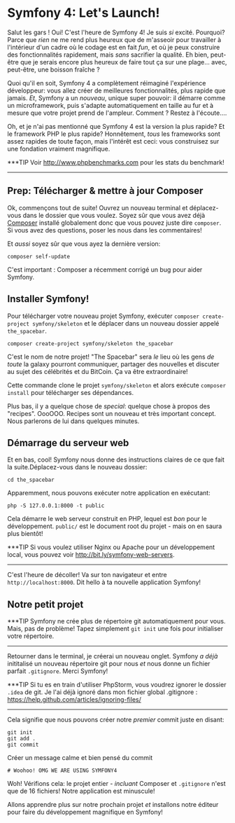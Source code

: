 # Symfony 4: Let's Launch!

Salut les gars ! Oui! C'est l'heure de Symfony 4! Je suis *si* excité. Pourquoi? Parce que *rien* 
ne me rend plus heureux que de m'asseoir pour travailler à l'intérieur d'un cadre où le codage est en fait
*fun*, et où je peux construire des fonctionnalités rapidement, mais *sans* sacrifier la qualité. Eh bien,
peut-être que je serais encore plus heureux de faire tout ça sur une plage... avec, peut-être, une boisson fraîche ?

Quoi qu'il en soit, Symfony 4 a complètement réimaginé l'expérience développeur: vous allez
créer de meilleures fonctionnalités, plus rapide que jamais. *Et*, Symfony a un *nouveau*, unique
super pouvoir: il démarre comme un microframework, puis s'adapte automatiquement en taille
au fur et à mesure que votre projet prend de l'ampleur. Comment ? Restez à l'écoute....

Oh, et je n'ai pas mentionné que Symfony 4 est la version la plus rapide? Et le framework
PHP le plus rapide? Honnêtement, *tous* les frameworks sont assez rapides de toute façon, mais l'intérêt
est ceci: vous construisez sur une fondation vraiment magnifique.

***TIP
Voir http://www.phpbenchmarks.com pour les stats du benchmark!
***

## Prep: Télécharger & mettre à jour Composer

Ok, commençons tout de suite! Ouvrez un nouveau terminal et déplacez-vous dans le dossier
que vous voulez. Soyez sûr que vous avez déjà [Composer](https://getcomposer.org/) installé
globalement donc que vous pouvez juste dire `composer`. Si vous avez des questions, poser les nous
dans les commentaires!

Et *aussi* soyez sûr que vous ayez la dernière version:

```terminal-silent
composer self-update
```

C'est important : Composer a récemment corrigé un bug pour aider Symfony.

## Installer Symfony!

Pour télécharger votre nouveau projet Symfony, exécuter `composer create-project symfony/skeleton`
et le déplacer dans un nouveau dossier appelé `the_spacebar`.

```terminal-silent
composer create-project symfony/skeleton the_spacebar
```

C'est le nom de notre projet! "The Spacebar" sera *le* lieu où les gens 
*de toute* la galaxy pourront communiquer, partager des nouvelles et discuter au sujet des célébrités
et du BitCoin. Ça va être extraordinaire!

Cette commande clone le projet `symfony/skeleton` et alors exécute `composer install`
pour télécharger ses dépendances.

Plus bas, il y a quelque chose de *special*: quelque chose à propos des "recipes". OooOOO.
Recipes sont un nouveau et très important concept. Nous parlerons de lui dans quelques minutes.

## Démarrage du serveur web

Et en bas, cool! Symfony nous donne des instructions claires de ce que fait
la suite.Déplacez-vous dans le nouveau dossier:

```terminal-silent
cd the_spacebar
```

Apparemment, nous pouvons exécuter notre application en exécutant:

```terminal
php -S 127.0.0.1:8000 -t public
```

Cela démarre le web serveur construit en PHP, lequel est *bon* pour le  développement. `public/`
est le document root du projet - mais on en saura plus bientôt!

***TIP
Si vous voulez utiliser Nginx ou Apache pour un développement local, vous pouvez voir
http://bit.ly/symfony-web-servers.
***

C'est l'heure de décoller! Va sur ton navigateur et entre `http://localhost:8000`. Dit
hello à ta nouvelle application Symfony!

## Notre petit projet

***TIP
Symfony ne crée plus de répertoire git automatiquement pour vous. Mais, pas de problème!
Tapez simplement `git init` une fois pour initialiser votre répertoire.
***

Retourner dans le terminal, je créerai un nouveau onglet. Symfony *a déjà* inititalisé
un nouveau répertoire git pour nous *et* nous donne un fichier parfait `.gitignore`. Merci Symfony!

***TIP
Si tu es en train d'utiliser PhpStorm, vous voudrez ignorer le dossier `.idea` de git. Je l'ai déjà
ignoré dans mon fichier global .gitignore : https://help.github.com/articles/ignoring-files/
***

Cela signifie que nous pouvons créer notre *premier* commit juste en disant:

```terminal
git init
git add .
git commit
```

Créer un message calme et bien pensé du commit

```terminal-silent
# Woohoo! OMG WE ARE USING SYMFONY4
```

Woh! Vérifions cela: le projet entier - *incluant* Composer et `.gitignore`
n'est que de 16 fichiers! Notre application est minuscule!

Allons apprendre plus sur notre prochain projet *et* installons notre éditeur pour faire
du développement magnifique en Symfony!
